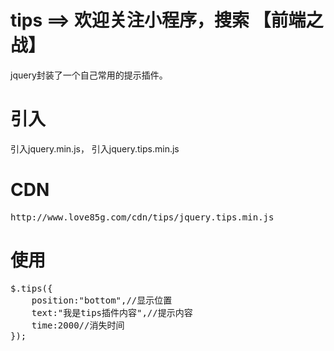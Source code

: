 # tips ==> 欢迎关注小程序，搜索 【前端之战】
jquery封装了一个自己常用的提示插件。

# 引入
引入jquery.min.js，
引入jquery.tips.min.js  

# CDN
<pre>
http://www.love85g.com/cdn/tips/jquery.tips.min.js
</pre>

# 使用
<pre>
$.tips({
    position:"bottom",//显示位置
    text:"我是tips插件内容",//提示内容
    time:2000//消失时间
});
</pre>
